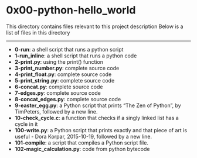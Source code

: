 # 0x00-python-hello_world

This directory contains files relevant to this project description
Below is a list of files in this directory

---

- **0-run**: a shell script that runs a python script
- **1-run_inline**: a shell script that runs a python code
- **2-print.py**: using the print() function
- **3-print_number.py**: complete source code
- **4-print_float.py**: complete source code
- **5-print_string.py**: complete source code
- **6-concat.py**: complete source code
- **7-edges.py**: complete source code
- **8-concat_edges.py**: complete source code
- **9-easter_egg.py**: a Python script that prints “The Zen of Python”, by TimPeters, followed by a new line.
- **10-check_cycle.c**: a function that checks if a singly linked list has a cycle in it
- **100-write.py**: a Python script that prints exactly and that piece of art is useful - Dora Korpar, 2015-10-19, followed by a new line.
- **101-compile**: a script that compiles a Python script file.
- **102-magic_calculation.py**: code from python bytecode

